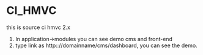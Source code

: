# CI_HMVC
this is source ci hmvc 2.x

1. In application->modules you can see demo cms and front-end 
2. type link as http:://domainname/cms/dashboard, you can see the demo.
